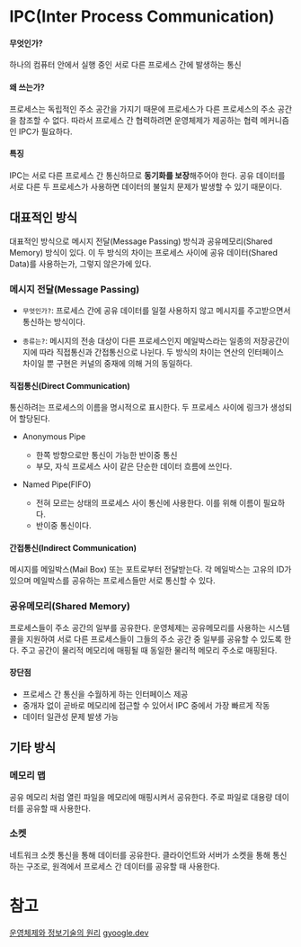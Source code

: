 # IPC(Inter Process Communication)
#### 무엇인가?
하나의 컴퓨터 안에서 실행 중인 서로 다른 프로세스 간에 발생하는 통신 

#### 왜 쓰는가?
프로세스는 독립적인 주소 공간을 가지기 때문에 프로세스가 다른 프로세스의 주소 공간을 참조할 수 없다. 따라서 프로세스 간 협력하려면 운영체제가 제공하는 협력 메커니즘인 IPC가 필요하다.

#### 특징
IPC는 서로 다른 프로세스 간 통신하므로 **동기화를 보장**해주어야 한다. 공유 데이터를 서로 다른 두 프로세스가 사용하면 데이터의 불일치 문제가 발생할 수 있기 때문이다. 
## 대표적인 방식
대표적인 방식으로 메시지 전달(Message Passing) 방식과 공유메모리(Shared Memory) 방식이 있다. 이 두 방식의 차이는 프로세스 사이에 공유 데이터(Shared Data)를 사용하는가, 그렇지 않은가에 있다. 

### 메시지 전달(Message Passing)
- `무엇인가?`: 프로세스 간에 공유 데이터를 일절 사용하지 않고 메시지를 주고받으면서 통신하는 방식이다. 

- `종류는?`: 메시지의 전송 대상이 다른 프로세스인지 메일박스라는 일종의 저장공간이지에 따라 직접통신과 간접통신으로 나뉜다. 두 방식의 차이는 연산의 인터페이스 차이일 뿐 구현은 커널의 중재에 의해 거의 동일하다.

#### 직접통신(Direct Communication)
통신하려는 프로세스의 이름을 명시적으로 표시한다. 두 프로세스 사이에 링크가 생성되어 할당된다.

- Anonymous Pipe
  - 한쪽 방향으로만 통신이 가능한 반이중 통신
  - 부모, 자식 프로세스 사이 같은 단순한 데이터 흐름에 쓰인다.
  
- Named Pipe(FIFO)
  - 전혀 모르는 상태의 프로세스 사이 통신에 사용한다. 이를 위해 이름이 필요하다.
  - 반이중 통신이다.
  
#### 간접통신(Indirect Communication)
메시지를 메일박스(Mail Box) 또는 포트로부터 전달받는다. 각 메일박스는 고유의 ID가 있으며 메일박스를 공유하는 프로세스들만 서로 통신할 수 있다.

### 공유메모리(Shared Memory)
프로세스들이 주소 공간의 일부를 공유한다. 운영체제는 공유메모리를 사용하는 시스템콜을 지원하여 서로 다른 프로세스들이 그들의 주소 공간 중 일부를 공유할 수 있도록 한다. 
주고 공간이 물리적 메모리에 매핑될 때 동일한 물리적 메모리 주소로 매핑된다.

#### 장단점
- 프로세스 간 통신을 수월하게 하는 인터페이스 제공
- 중개자 없이 곧바로 메모리에 접근할 수 있어서 IPC 중에서 가장 빠르게 작동
- 데이터 일관성 문제 발생 가능

## 기타 방식
### 메모리 맵
공유 메모리 처럼 열린 파일을 메모리에 매핑시켜서 공유한다. 주로 파일로 대용량 데이터를 공유할 때 사용한다.

### 소켓
네트워크 소켓 통신을 통해 데이터를 공유한다. 클라이언트와 서버가 소켓을 통해 통신하는 구조로, 원격에서 프로세스 간 데이터를 공유할 때 사용한다.

# 참고
[운영체제와 정보기술의 원리](http://www.kyobobook.co.kr/product/detailViewKor.laf?ejkGb=KOR&mallGb=KOR&barcode=9791158903589)
[gyoogle.dev](https://gyoogle.dev/blog/computer-science/operating-system/Process%20Address%20Space.html)
